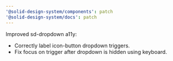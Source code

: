 ```yaml
---
'@solid-design-system/components': patch
'@solid-design-system/docs': patch
---
```


Improved sd-dropdown a11y:

- Correctly label icon-button dropdown triggers.
- Fix focus on trigger after dropdown is hidden using keyboard.
